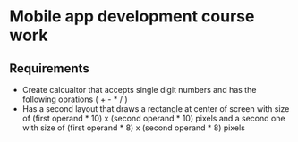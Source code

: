 # Mobile app development course work

## Requirements

- Create calcualtor that accepts single digit numbers and has the following oprations ( + - * / )
- Has a second layout that draws a rectangle at center of screen with size of (first operand * 10) x (second operand * 10) pixels and a second one with size of (first operand * 8) x (second operand * 8) pixels
